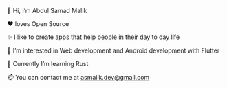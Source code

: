 👋 Hi, I’m Abdul Samad Malik 

❤️ loves Open Source

✨ I like to create apps that help people in their day to day life

👀 I’m interested in Web development and Android development with Flutter

🌱 Currently I’m learning Rust

📫 You can contact me at asmalik.dev@gmail.com
